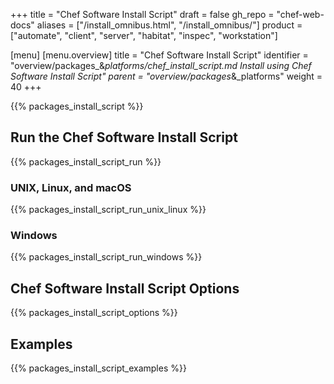+++
title = "Chef Software Install Script"
draft = false
gh_repo = "chef-web-docs"
aliases = ["/install_omnibus.html", "/install_omnibus/"]
product = ["automate", "client", "server", "habitat", "inspec", "workstation"]

[menu]
  [menu.overview]
    title = "Chef Software Install Script"
    identifier = "overview/packages_&_platforms/chef_install_script.md Install using Chef Software Install Script"
    parent = "overview/packages_&_platforms"
    weight = 40
+++

{{% packages_install_script %}}

## Run the Chef Software Install Script

{{% packages_install_script_run %}}

### UNIX, Linux, and macOS

{{% packages_install_script_run_unix_linux %}}

### Windows

{{% packages_install_script_run_windows %}}

## Chef Software Install Script Options

{{% packages_install_script_options %}}

## Examples

{{% packages_install_script_examples %}}
